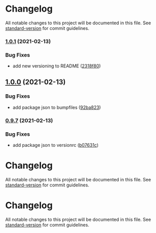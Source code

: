 # Changelog

All notable changes to this project will be documented in this file. See [standard-version](https://github.com/conventional-changelog/standard-version) for commit guidelines.

### [1.0.1](https://github.com/oesah/djangocms_slick_slider/compare/v1.0.0...v1.0.1) (2021-02-13)


### Bug Fixes

* add new versioning to README ([2318f80](https://github.com/oesah/djangocms_slick_slider/commit/2318f8058a730c49dacb2776c8d4f32fd7ea3a48))

## [1.0.0](https://github.com/oesah/djangocms_slick_slider/compare/v0.9.10...v1.0.0) (2021-02-13)

### Bug Fixes

* add package json to bumpfiles ([92ba823](https://github.com/oesah/djangocms_slick_slider/commit/92ba8233f66b8648a3d53f75cfd38d6610a55a71))

### [0.9.7](https://github.com/oesah/djangocms_slick_slider/compare/v0.9.6...v0.9.7) (2021-02-13)

### Bug Fixes

* add package json to versionrc ([b07631c](https://github.com/oesah/djangocms_slick_slider/commit/b07631cd166851604a6385700c69a1df9208681a))

# Changelog

All notable changes to this project will be documented in this file. See [standard-version](https://github.com/conventional-changelog/standard-version) for commit guidelines.

# Changelog

All notable changes to this project will be documented in this file. See [standard-version](https://github.com/conventional-changelog/standard-version) for commit guidelines.
